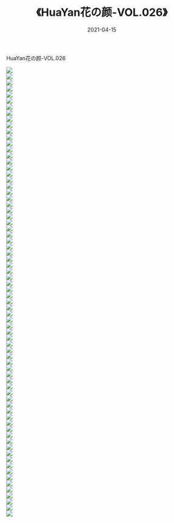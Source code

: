 ﻿---
layout: post
title:  《HuaYan花の颜-VOL.026》
date:   2021-04-15
img: http://img.660000.xyz/Sharelink/网络美图/2021/HuaYan花の颜-VOL.026/000.jpg
categories: [美女, 清纯, 唯美]
---

HuaYan花の颜-VOL.026

  ![](http://img.660000.xyz/Sharelink/网络美图/2021/HuaYan花の颜-VOL.026/001.jpg) <br> ![](http://img.660000.xyz/Sharelink/网络美图/2021/HuaYan花の颜-VOL.026/002.jpg) <br> ![](http://img.660000.xyz/Sharelink/网络美图/2021/HuaYan花の颜-VOL.026/003.jpg) <br> ![](http://img.660000.xyz/Sharelink/网络美图/2021/HuaYan花の颜-VOL.026/004.jpg) <br> ![](http://img.660000.xyz/Sharelink/网络美图/2021/HuaYan花の颜-VOL.026/005.jpg) <br> ![](http://img.660000.xyz/Sharelink/网络美图/2021/HuaYan花の颜-VOL.026/006.jpg) <br> ![](http://img.660000.xyz/Sharelink/网络美图/2021/HuaYan花の颜-VOL.026/007.jpg) <br> ![](http://img.660000.xyz/Sharelink/网络美图/2021/HuaYan花の颜-VOL.026/008.jpg) <br> ![](http://img.660000.xyz/Sharelink/网络美图/2021/HuaYan花の颜-VOL.026/009.jpg) <br> ![](http://img.660000.xyz/Sharelink/网络美图/2021/HuaYan花の颜-VOL.026/010.jpg) <br> ![](http://img.660000.xyz/Sharelink/网络美图/2021/HuaYan花の颜-VOL.026/011.jpg) <br> ![](http://img.660000.xyz/Sharelink/网络美图/2021/HuaYan花の颜-VOL.026/012.jpg) <br> ![](http://img.660000.xyz/Sharelink/网络美图/2021/HuaYan花の颜-VOL.026/013.jpg) <br> ![](http://img.660000.xyz/Sharelink/网络美图/2021/HuaYan花の颜-VOL.026/014.jpg) <br> ![](http://img.660000.xyz/Sharelink/网络美图/2021/HuaYan花の颜-VOL.026/015.jpg) <br> ![](http://img.660000.xyz/Sharelink/网络美图/2021/HuaYan花の颜-VOL.026/016.jpg) <br> ![](http://img.660000.xyz/Sharelink/网络美图/2021/HuaYan花の颜-VOL.026/017.jpg) <br> ![](http://img.660000.xyz/Sharelink/网络美图/2021/HuaYan花の颜-VOL.026/018.jpg) <br> ![](http://img.660000.xyz/Sharelink/网络美图/2021/HuaYan花の颜-VOL.026/019.jpg) <br> ![](http://img.660000.xyz/Sharelink/网络美图/2021/HuaYan花の颜-VOL.026/020.jpg) <br> ![](http://img.660000.xyz/Sharelink/网络美图/2021/HuaYan花の颜-VOL.026/021.jpg) <br> ![](http://img.660000.xyz/Sharelink/网络美图/2021/HuaYan花の颜-VOL.026/022.jpg) <br> ![](http://img.660000.xyz/Sharelink/网络美图/2021/HuaYan花の颜-VOL.026/023.jpg) <br> ![](http://img.660000.xyz/Sharelink/网络美图/2021/HuaYan花の颜-VOL.026/024.jpg) <br> ![](http://img.660000.xyz/Sharelink/网络美图/2021/HuaYan花の颜-VOL.026/025.jpg) <br> ![](http://img.660000.xyz/Sharelink/网络美图/2021/HuaYan花の颜-VOL.026/026.jpg) <br> ![](http://img.660000.xyz/Sharelink/网络美图/2021/HuaYan花の颜-VOL.026/027.jpg) <br> ![](http://img.660000.xyz/Sharelink/网络美图/2021/HuaYan花の颜-VOL.026/028.jpg) <br> ![](http://img.660000.xyz/Sharelink/网络美图/2021/HuaYan花の颜-VOL.026/029.jpg) <br> ![](http://img.660000.xyz/Sharelink/网络美图/2021/HuaYan花の颜-VOL.026/030.jpg) <br> ![](http://img.660000.xyz/Sharelink/网络美图/2021/HuaYan花の颜-VOL.026/031.jpg) <br> ![](http://img.660000.xyz/Sharelink/网络美图/2021/HuaYan花の颜-VOL.026/032.jpg) <br> ![](http://img.660000.xyz/Sharelink/网络美图/2021/HuaYan花の颜-VOL.026/033.jpg) <br> ![](http://img.660000.xyz/Sharelink/网络美图/2021/HuaYan花の颜-VOL.026/034.jpg) <br> ![](http://img.660000.xyz/Sharelink/网络美图/2021/HuaYan花の颜-VOL.026/035.jpg) <br> ![](http://img.660000.xyz/Sharelink/网络美图/2021/HuaYan花の颜-VOL.026/036.jpg) <br> ![](http://img.660000.xyz/Sharelink/网络美图/2021/HuaYan花の颜-VOL.026/037.jpg) <br> ![](http://img.660000.xyz/Sharelink/网络美图/2021/HuaYan花の颜-VOL.026/038.jpg) <br> ![](http://img.660000.xyz/Sharelink/网络美图/2021/HuaYan花の颜-VOL.026/039.jpg) <br> ![](http://img.660000.xyz/Sharelink/网络美图/2021/HuaYan花の颜-VOL.026/040.jpg) <br> ![](http://img.660000.xyz/Sharelink/网络美图/2021/HuaYan花の颜-VOL.026/041.jpg) <br> ![](http://img.660000.xyz/Sharelink/网络美图/2021/HuaYan花の颜-VOL.026/042.jpg) <br> ![](http://img.660000.xyz/Sharelink/网络美图/2021/HuaYan花の颜-VOL.026/043.jpg) <br> ![](http://img.660000.xyz/Sharelink/网络美图/2021/HuaYan花の颜-VOL.026/044.jpg) <br> ![](http://img.660000.xyz/Sharelink/网络美图/2021/HuaYan花の颜-VOL.026/045.jpg) <br> ![](http://img.660000.xyz/Sharelink/网络美图/2021/HuaYan花の颜-VOL.026/046.jpg) <br> ![](http://img.660000.xyz/Sharelink/网络美图/2021/HuaYan花の颜-VOL.026/047.jpg) <br> ![](http://img.660000.xyz/Sharelink/网络美图/2021/HuaYan花の颜-VOL.026/048.jpg) <br> ![](http://img.660000.xyz/Sharelink/网络美图/2021/HuaYan花の颜-VOL.026/049.jpg) <br> ![](http://img.660000.xyz/Sharelink/网络美图/2021/HuaYan花の颜-VOL.026/050.jpg) <br> ![](http://img.660000.xyz/Sharelink/网络美图/2021/HuaYan花の颜-VOL.026/051.jpg) <br> ![](http://img.660000.xyz/Sharelink/网络美图/2021/HuaYan花の颜-VOL.026/052.jpg) <br> ![](http://img.660000.xyz/Sharelink/网络美图/2021/HuaYan花の颜-VOL.026/053.jpg) <br> ![](http://img.660000.xyz/Sharelink/网络美图/2021/HuaYan花の颜-VOL.026/054.jpg) <br> ![](http://img.660000.xyz/Sharelink/网络美图/2021/HuaYan花の颜-VOL.026/055.jpg) <br> ![](http://img.660000.xyz/Sharelink/网络美图/2021/HuaYan花の颜-VOL.026/056.jpg) <br> ![](http://img.660000.xyz/Sharelink/网络美图/2021/HuaYan花の颜-VOL.026/057.jpg) <br> ![](http://img.660000.xyz/Sharelink/网络美图/2021/HuaYan花の颜-VOL.026/058.jpg) <br> ![](http://img.660000.xyz/Sharelink/网络美图/2021/HuaYan花の颜-VOL.026/059.jpg) <br> ![](http://img.660000.xyz/Sharelink/网络美图/2021/HuaYan花の颜-VOL.026/060.jpg) <br> ![](http://img.660000.xyz/Sharelink/网络美图/2021/HuaYan花の颜-VOL.026/061.jpg) <br> ![](http://img.660000.xyz/Sharelink/网络美图/2021/HuaYan花の颜-VOL.026/062.jpg) <br> ![](http://img.660000.xyz/Sharelink/网络美图/2021/HuaYan花の颜-VOL.026/063.jpg) <br> ![](http://img.660000.xyz/Sharelink/网络美图/2021/HuaYan花の颜-VOL.026/064.jpg) <br> ![](http://img.660000.xyz/Sharelink/网络美图/2021/HuaYan花の颜-VOL.026/065.jpg) <br> ![](http://img.660000.xyz/Sharelink/网络美图/2021/HuaYan花の颜-VOL.026/066.jpg) <br> ![](http://img.660000.xyz/Sharelink/网络美图/2021/HuaYan花の颜-VOL.026/067.jpg) <br> ![](http://img.660000.xyz/Sharelink/网络美图/2021/HuaYan花の颜-VOL.026/068.jpg) <br> ![](http://img.660000.xyz/Sharelink/网络美图/2021/HuaYan花の颜-VOL.026/069.jpg) <br> ![](http://img.660000.xyz/Sharelink/网络美图/2021/HuaYan花の颜-VOL.026/070.jpg) <br> ![](http://img.660000.xyz/Sharelink/网络美图/2021/HuaYan花の颜-VOL.026/071.jpg) <br> ![](http://img.660000.xyz/Sharelink/网络美图/2021/HuaYan花の颜-VOL.026/072.jpg) <br> ![](http://img.660000.xyz/Sharelink/网络美图/2021/HuaYan花の颜-VOL.026/073.jpg) <br> ![](http://img.660000.xyz/Sharelink/网络美图/2021/HuaYan花の颜-VOL.026/074.jpg) <br>